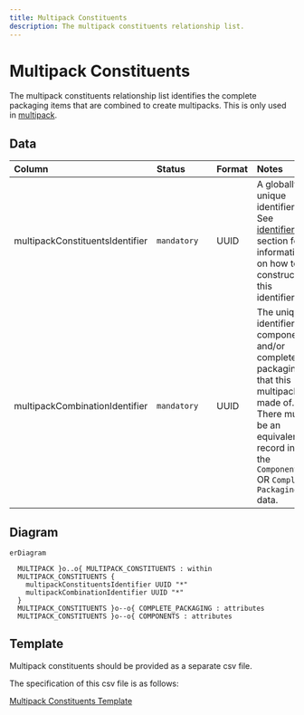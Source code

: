 ```yaml
---
title: Multipack Constituents
description: The multipack constituents relationship list.
---
```


# Multipack Constituents

The multipack constituents relationship list identifies the complete packaging items that are combined to create multipacks. This is only used in [multipack](../3_Data_Specification/3_5_Multipack.md).

## Data
|Column|<div style="width:90px">Status</div>|Format|Notes|
|:-|:-|:-|:-|
|multipackConstituentsIdentifier|`mandatory`|UUID|A globally unique identifier. See [identifiers](../4_Identifiers/4_1_Identifiers.md) section for information on how to construct this identifier|
|multipackCombinationIdentifier|`mandatory`|UUID|The unique identifier of components and/or complete packaging that this multipack is made of. There must be an equivalent record in the `Components` OR `Complete Packaging` data.|

## Diagram

``` mermaid
erDiagram

  MULTIPACK }o..o{ MULTIPACK_CONSTITUENTS : within
  MULTIPACK_CONSTITUENTS {
    multipackConstituentsIdentifier UUID "*"
    multipackCombinationIdentifier UUID "*"
  }
  MULTIPACK_CONSTITUENTS }o--o{ COMPLETE_PACKAGING : attributes
  MULTIPACK_CONSTITUENTS }o--o{ COMPONENTS : attributes
```

## Template

Multipack constituents should be provided as a separate csv file.

The specification of this csv file is as follows:

[Multipack Constituents Template](https://www.open3p.org/wp-content/uploads/2023/09/multipackConstituents20230922.csv)